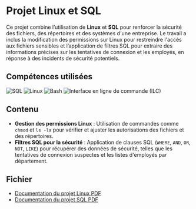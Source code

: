 # Projet Linux et SQL

Ce projet combine l’utilisation de **Linux** et **SQL** pour renforcer la sécurité des fichiers, des répertoires et des systèmes d'une entreprise. Le travail a inclus la modification des permissions sur Linux pour restreindre l'accès aux fichiers sensibles et l’application de filtres SQL pour extraire des informations précises sur les tentatives de connexion et les employés, en réponse à des incidents de sécurité potentiels.

## Compétences utilisées

![SQL](https://img.shields.io/badge/-SQL-lightgrey?style=for-the-badge) 
![Linux](https://img.shields.io/badge/-Linux-blue?style=for-the-badge) 
![Bash](https://img.shields.io/badge/-Bash-black?style=for-the-badge) 
![Interface en ligne de commande (ILC)](https://img.shields.io/badge/-Interface%20en%20Ligne%20de%20Commande%20(ILC)-green?style=for-the-badge)

## Contenu

- **Gestion des permissions Linux** : Utilisation de commandes comme `chmod` et `ls -la` pour vérifier et ajuster les autorisations des fichiers et des répertoires.
- **Filtres SQL pour la sécurité** : Application de clauses SQL (`WHERE`, `AND`, `OR`, `NOT`, `LIKE`) pour récupérer des données de sécurité, telles que les tentatives de connexion suspectes et les listes d'employés par département.

## Fichier

- [Documentation du projet Linux PDF](https://github.com/na-elle/Linux_SQL/blob/1fa5aed07e90b76d80a9fd0b92f6cd0590b851e9/Autorisations%20relatives%20aux%20fichiers%20sous%20Linux.pdf)
- [Documentation du projet SQL PDF](./Linux_SQL.pdf)
